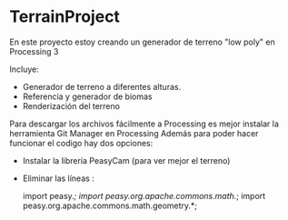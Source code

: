 # TerrainProject

En este proyecto estoy creando un generador de terreno "low poly" en Processing 3

Incluye:
  - Generador de terreno a diferentes alturas.
  - Referencia y generador de biomas
  - Renderización del terreno

Para descargar los archivos fácilmente a Processing es mejor instalar la herramienta Git Manager en Processing
Además para poder hacer funcionar el codigo hay dos opciones:
  - Instalar la librería PeasyCam (para ver mejor el terreno)
  - Eliminar las líneas :
  
      import peasy.*;
      import peasy.org.apache.commons.math.*;
      import peasy.org.apache.commons.math.geometry.*;
